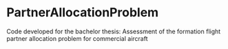 # PartnerAllocationProblem
Code developed for the bachelor thesis: Assessment of the formation flight partner allocation problem for commercial aircraft
